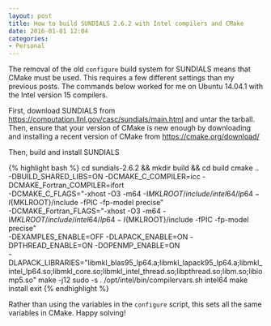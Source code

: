 ```yaml
---
layout: post
title: How to build SUNDIALS 2.6.2 with Intel compilers and CMake
date: 2016-01-01 12:04
categories:
- Personal
---
```

The removal of the old `configure` build system for SUNDIALS means that CMake must be used. This requires a few different settings than my previous posts. The commands below worked for me on Ubuntu 14.04.1 with the Intel version 15 compilers.
<!--more-->

First, download SUNDIALS from <https://computation.llnl.gov/casc/sundials/main.html> and untar the tarball.
Then, ensure that your version of CMake is new enough by downloading and installing a recent version of CMake from <https://cmake.org/download/>

Then, build and install SUNDIALS

{% highlight bash %}
cd sundials-2.6.2 && mkdir build && cd build
cmake .. -DBUILD_SHARED_LIBS=ON -DCMAKE_C_COMPILER=icc -DCMAKE_Fortran_COMPILER=ifort \
-DCMAKE_C_FLAGS="-xhost -O3 -m64 -I${MKLROOT}/include/intel64/lp64 -I${MKLROOT}/include -fPIC -fp-model precise" \
-DCMAKE_Fortran_FLAGS="-xhost -O3 -m64 -I${MKLROOT}/include/intel64/lp64 -I${MKLROOT}/include -fPIC -fp-model precise" \
-DEXAMPLES_ENABLE=OFF -DLAPACK_ENABLE=ON  -DPTHREAD_ENABLE=ON -DOPENMP_ENABLE=ON \
-DLAPACK_LIBRARIES="libmkl_blas95_lp64.a;libmkl_lapack95_lp64.a;libmkl_intel_lp64.so;libmkl_core.so;libmkl_intel_thread.so;libpthread.so;libm.so;libiomp5.so"
make -j12
sudo -s
. /opt/intel/bin/compilervars.sh intel64
make install
exit
{% endhighlight %}

Rather than using the variables in the `configure` script, this sets all the same variables in CMake. Happy solving!
